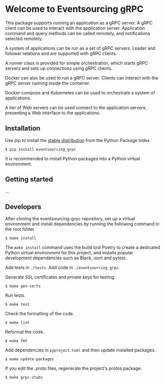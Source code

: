 # Welcome to Eventsourcing gRPC

This package supports running an application as a gRPC server. A gRPC client
can be used to interact with the application server. Application command
and query methods can be called remotely, and notifications selected remotely.

A system of applications can be run as a set of gRPC servers. Leader and
follower relations and are supported with gRPC clients.

A runner class is provided for simple orchestration, which starts gRPC servers
and sets up connections using gRPC clients.

Docker can also be used to run a gRPC server. Clients can interact with the
gRPC server running inside the container.

Docker-compose and Kubernetes can be used to orchestrate a system of applications.

A tier of Web servers can be used connect to the application servers, presenting
a Web interface to the applications.

## Installation

Use pip to install the [stable distribution](https://pypi.org/project/eventsourcing-grpc/)
from the Python Package Index.

    $ pip install eventsourcing_grpc

It is recommended to install Python packages into a Python virtual environment.


## Getting started

...

## Developers

After cloning the eventsourcing-grpc repository, set up a virtual
environment and install dependencies by running the following command in the
root folder.

    $ make install

The ``make install`` command uses the build tool Poetry to create a dedicated
Python virtual environment for this project, and installs popular development
dependencies such as Black, isort and pytest.

Add tests in `./tests`. Add code in `./eventsourcing_grpc`.

Generate SSL certificates and private keys for testing.

    $ make gen-certs

Run tests.

    $ make test

Check the formatting of the code.

    $ make lint

Reformat the code.

    $ make fmt

Add dependencies in `pyproject.toml` and then update installed packages.

    $ make update-packages

If you edit the .proto files, regenerate the project's protos package.

    $ make grpc-stubs

